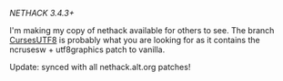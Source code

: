 *NETHACK 3.4.3+*

I'm making my copy of nethack available for others to see. The branch [CursesUTF8](https://github.com/jtmcdole/NetHack/tree/CursesUTF8) 
is probably what you are looking for as it contains the ncrusesw + utf8graphics patch to vanilla.

Update: synced with all nethack.alt.org patches!
